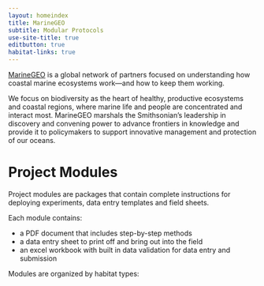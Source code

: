 ```yaml
---
layout: homeindex
title: MarineGEO
subtitle: Modular Protocols
use-site-title: true
editbutton: true
habitat-links: true
---
```


[MarineGEO](https://marinegeo.si.edu/) is a global network of partners focused on understanding how coastal marine ecosystems work—and how to keep them working.

We focus on biodiversity as the heart of healthy, productive ecosystems and coastal regions, where marine life and people are concentrated and interact most. MarineGEO marshals the Smithsonian’s leadership in discovery and convening power to advance frontiers in knowledge and provide it to policymakers to support innovative management and protection of our oceans.

# Project Modules

Project modules are packages that contain complete instructions for deploying experiments, data entry templates and field sheets.

Each module contains:
 - a PDF document that includes step-by-step methods
 - a data entry sheet to print off and bring out into the field
 - an excel workbook with built in data validation for data entry and submission

Modules are organized by habitat types:
